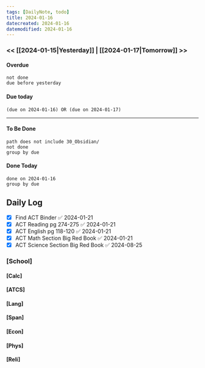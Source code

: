 ```yaml
---
tags: [DailyNote, todo]
title: 2024-01-16
datecreated: 2024-01-16
datemodified: 2024-01-16
---
```


### << [[2024-01-15|Yesterday]] | [[2024-01-17|Tomorrow]] >>

#### Overdue
```tasks
not done
due before yesterday
```
#### Due today

```tasks
(due on 2024-01-16) OR (due on 2024-01-17) 

```
---
#### To Be Done

```tasks
path does not include 30_Obsidian/
not done
group by due
```

#### Done Today

```tasks
done on 2024-01-16
group by due
```

## Daily Log

- [x] Find ACT Binder ✅ 2024-01-21
- [x] ACT Reading pg 274-275 ✅ 2024-01-21
- [x] ACT English pg 118-120 ✅ 2024-01-21
- [x] ACT Math Section Big Red Book ✅ 2024-01-21
- [x] ACT Science Section Big Red Book ✅ 2024-08-25

### [School]

#### [Calc]

#### [ATCS]

#### [Lang]

#### [Span]

#### [Econ]

#### [Phys]

#### [Reli]